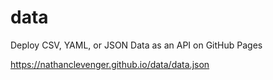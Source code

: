 # data
Deploy CSV, YAML, or JSON Data as an API on GitHub Pages

<https://nathanclevenger.github.io/data/data.json>
